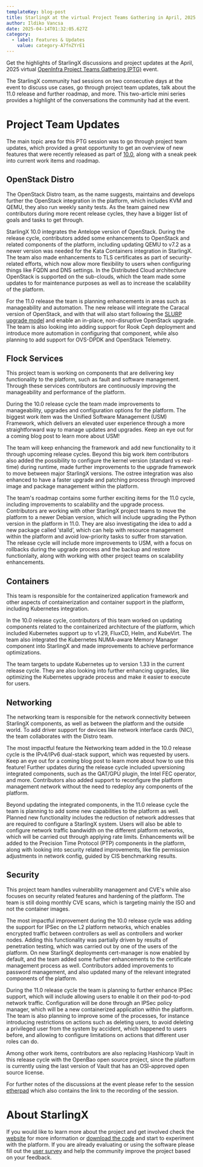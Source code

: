 ```yaml
---
templateKey: blog-post
title: StarlingX at the virtual Project Teams Gathering in April, 2025
author: Ildiko Vancsa
date: 2025-04-14T01:32:05.627Z
category:
  - label: Features & Updates
    value: category-A7fnZYrE1
---
```


Get the highlights of StarlingX discussions and project updates at the April, 2025 virtual [OpenInfra Project Teams Gathering (PTG)](https://openinfra.org/ptg/) event.

The StarlingX community had sessions on two consecutive days at the event to discuss use cases, go through project team updates, talk about the 11.0 release and further roadmap, and more. This two-article mini series provides a highlight of the conversations the community had at the event.

# Project Team Updates

The main topic area for this PTG session was to go through project team updates, which provided a great opportunity to get an overview of new features that were recently released as part of [10.0](https://www.starlingx.io/blog/starlingx-release-10/), along with a sneak peek into current work items and roadmap.

## OpenStack Distro

The OpenStack Distro team, as the name suggests, maintains and develops further the OpenStack integration in the platform, which includes KVM and QEMU, they also run weekly sanity tests. As the team gained new contributors during more recent release cycles, they have a bigger list of goals and tasks to get through.

StarlingX 10.0 integrates the Antelope version of OpenStack. During the release cycle, contributors added some enhancements to OpenStack and related components of the platform, including updating QEMU to v7.2 as a newer version was needed for the Kata Containers integration in StarlingX. The team also made enhancements to TLS certificates as part of security-related efforts, which now allow more flexibility to users when configuring things like FQDN and DNS settings. In the Distributed Cloud architecture OpenStack is supported on the sub-clouds, which the team made some updates to for maintenance purposes as well as to increase the scalability of the platform.

For the 11.0 release the team is planning enhancements in areas such as manageability and automation. The new release will integrate the Caracal version of OpenStack, and with that will also start following the [SLURP upgrade model](https://docs.openstack.org/project-team-guide/release-cadence-adjustment.html) and enable an in-place, non-disruptive OpenStack upgrade. The team is also looking into adding support for Rook Ceph deployment and introduce more automation in configuring that component, while also planning to add support for OVS-DPDK and OpenStack Telemetry.

## Flock Services

This project team is working on components that are delivering key functionality to the platform, such as fault and software management. Through these services contributors are continuously improving the manageability and performance of the platform.

During the 10.0 release cycle the team made improvements to manageability, upgrades and configuration options for the platform. The biggest work item was the Unified Software Management (USM) Framework, which delivers an elevated user experience through a more straightforward way to manage updates and upgrades. Keep an eye out for a coming blog post to learn more about USM!

The team will keep enhancing the framework and add new functionality to it through upcoming release cycles. Beyond this big work item contributors also added the possibility to configure the kernel version (standard vs real-time) during runtime, made further improvements to the upgrade framework to move between major StarlingX versions. The ostree integration was also enhanced to have a faster upgrade and patching process through improved image and package management within the platform.

The team's roadmap contains some further exciting items for the 11.0 cycle, including improvements to scalability and the upgrade process. Contributors are working with other StarlingX project teams to move the platform to a newer Debian version, which will include upgrading the Python version in the platform in 11.0. They are also investigating the idea to add a new package called ‘stalld’, which can help with resource management within the platform and avoid low-priority tasks to suffer from starvation. The release cycle will include more improvements to USM, with a focus on rollbacks during the upgrade process and the backup and restore functionlaity, along with working with other project teams on scalability enhancements.

## Containers

This team is responsible for the containerized application framework and other aspects of containerization and container support in the platform, including Kubernetes integration.

In the 10.0 release cycle, contributors of this team worked on updating components related to the containerized architecture of the platform, which included Kubernetes support up to v1.29, FluxCD, Helm, and KubeVirt. The team also integrated the Kubernetes NUMA-aware Memory Manager component into StarlingX and made improvements to achieve performance optimizations.

The team targets to update Kubernetes up to version 1.33 in the current release cycle. They are also looking into further enhancing upgrades, like optimizing the Kubernetes upgrade process and make it easier to execute for users.

## Networking

The networking team is responsible for the network connectivity between StarlingX components, as well as between the platform and the outside world. To add driver support for devices like network interface cards (NIC), the team collaborates with the Distro team.

The most impactful feature the Networking team added in the 10.0 release cycle is the IPv4/IPv6 dual-stack support, which was requested by users. Keep an eye out for a coming blog post to learn more about how to use this feature! Further updates during the release cycle included upversioning integrated components, such as the QAT/GPU plugin, the Intel FEC operator, and more. Contributors also added support to reconfigure the platform management network without the need to redeploy any components of the platform.

Beyond updating the integrated components, in the 11.0 release cycle the team is planning to add some new capabilities to the platform as well. Planned new functionality includes the reduction of network addresses that are required to configure a StarlingX system. Users will also be able to configure network traffic bandwidth on the different platform networks, which will be carried out through applying rate limits. Enhancements will be added to the Precision Time Protocol (PTP) components in the platform, along with looking into security related improvements, like file permission adjustments in network config, guided by CIS benchmarking results.

## Security

This project team handles vulnerability management and CVE's while also focuses on security related features and hardening of the platform. The team is still doing monthly CVE scans, which is targeting mainly the ISO and not the container images.

The most impactful improvement during the 10.0 release cycle was adding the support for IPSec on the L2 platform networks, which enables encrypted traffic between controllers as well as controllers and worker nodes. Adding this functionality was partially driven by results of penetration testing, which was carried out by one of the users of the platform. On new StarlingX deployments cert-manager is now enabled by default, and the team added some further enhancements to the certificate management process as well. Contributors added improvements to password management, and also updated many of the relevant integrated components of the platform.

During the 11.0 release cycle the team is planning to further enhance IPSec support, which will include allowing users to enable it on their pod-to-pod network traffic. Configuration will be done through an IPSec policy manager, which will be a new containerized application within the platform. The team is also planning to improve some of the processes, for instance introducing restrictions on actions such as deleting users, to avoid deleting a privileged user from the system by accident, which happened to users before, and allowing to configure limitations on actions that different user roles can do.

Among other work items, contributors are also replacing Hashicorp Vault in this release cycle with the OpenBao open source project, since the platform is currently using the last version of Vault that has an OSI-approved open source license.


For further notes of the discussions at the event please refer to the session [etherpad](https://etherpad.opendev.org/p/r.88723cc8246d5717733a438b65ced845) which also contains the link to the recording of the session.

# About StarlingX

If you would like to learn more about the project and get involved check the [website](https://www.starlingx.io) for more information or [download the code](https://opendev.org/starlingx) and start to experiment with the platform. If you are already evaluating or using the software please fill out the [user survey](https://openinfrafoundation.formstack.com/forms/starlingx_user_survey) and help the community improve the project based on your feedback.

